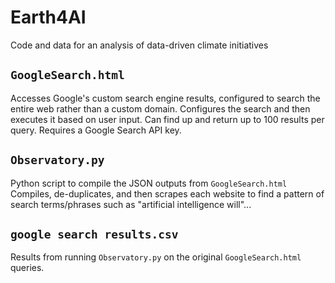 # Earth4AI
Code and data for an analysis of data-driven climate initiatives

## `GoogleSearch.html`
Accesses Google's custom search engine results, configured to search the entire web rather than a custom domain. Configures the search and then executes it based on user input. Can find up and return up to 100 results per query. Requires a Google Search API key.

## `Observatory.py`
Python script to compile the JSON outputs from `GoogleSearch.html` Compiles, de-duplicates, and then scrapes each website to find a pattern of search terms/phrases such as "artificial intelligence will"...

## `google search results.csv`
Results from running `Observatory.py` on the original `GoogleSearch.html` queries.
